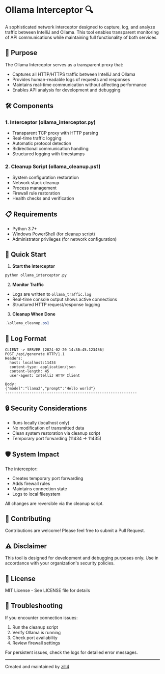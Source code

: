 # Ollama Interceptor 🔍

A sophisticated network interceptor designed to capture, log, and analyze traffic between IntelliJ and Ollama. This tool enables transparent monitoring of API communications while maintaining full functionality of both services.

## 🎯 Purpose

The Ollama Interceptor serves as a transparent proxy that:
- Captures all HTTP/HTTPS traffic between IntelliJ and Ollama
- Provides human-readable logs of requests and responses
- Maintains real-time communication without affecting performance
- Enables API analysis for development and debugging

## 🛠️ Components

### 1. Interceptor (ollama_interceptor.py)
- Transparent TCP proxy with HTTP parsing
- Real-time traffic logging
- Automatic protocol detection
- Bidirectional communication handling
- Structured logging with timestamps

### 2. Cleanup Script (ollama_cleanup.ps1)
- System configuration restoration
- Network stack cleanup
- Process management
- Firewall rule restoration
- Health checks and verification

## 📋 Requirements

- Python 3.7+
- Windows PowerShell (for cleanup script)
- Administrator privileges (for network configuration)

## 🚀 Quick Start

1. **Start the Interceptor**
```bash
python ollama_interceptor.py
```

2. **Monitor Traffic**
- Logs are written to `ollama_traffic.log`
- Real-time console output shows active connections
- Structured HTTP request/response logging

3. **Cleanup When Done**
```powershell
.\ollama_cleanup.ps1
```

## 📝 Log Format

```plaintext
CLIENT -> SERVER [2024-02-20 14:30:45.123456]
POST /api/generate HTTP/1.1
Headers:
  host: localhost:11434
  content-type: application/json
  content-length: 45
  user-agent: IntelliJ HTTP Client

Body:
{"model":"llama2","prompt":"Hello world"}
------------------------------------------------------------
```

## 🔒 Security Considerations

- Runs locally (localhost only)
- No modification of transmitted data
- Clean system restoration via cleanup script
- Temporary port forwarding (11434 → 11435)

## 🛡️ System Impact

The interceptor:
- Creates temporary port forwarding
- Adds firewall rules
- Maintains connection state
- Logs to local filesystem

All changes are reversible via the cleanup script.

## 🤝 Contributing

Contributions are welcome! Please feel free to submit a Pull Request.

## ⚠️ Disclaimer

This tool is designed for development and debugging purposes only. Use in accordance with your organization's security policies.

## 📄 License

MIT License - See LICENSE file for details

## 🔧 Troubleshooting

If you encounter connection issues:
1. Run the cleanup script
2. Verify Ollama is running
3. Check port availability
4. Review firewall settings

For persistent issues, check the logs for detailed error messages.

---
Created and maintained by [zill4](https://github.com/zill4)